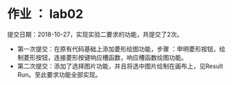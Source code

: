 # 作业 ： lab02

 提交日期：2018-10-27，实现实验二要求的功能，共提交了2次。</font>

   + 第一次提交：在原有代码基础上添加菱形绘图功能，步骤 ：申明菱形按钮，绘制菱形按钮，连接菱形按键响应槽函数，响应槽函数绘图功能。
   + 第二次提交：添加了选择图片功能，并且将选中图片绘制在画布上，见Result Run。至此要求功能全部实现。

